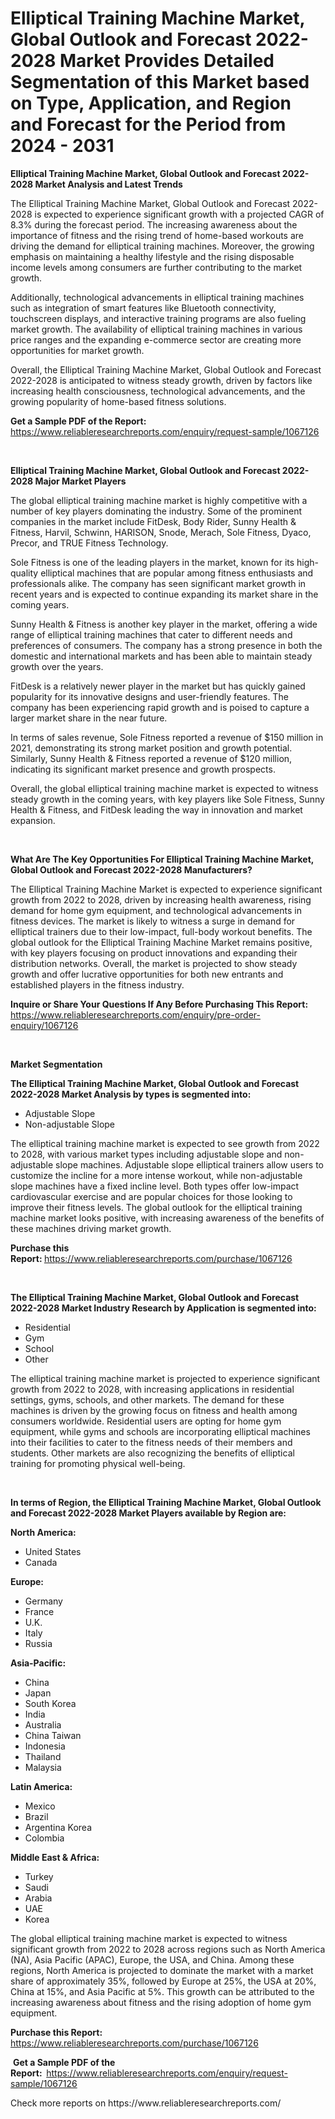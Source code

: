 <p><h1>Elliptical Training Machine Market, Global Outlook and Forecast 2022-2028 Market Provides Detailed Segmentation of this Market based on Type, Application, and Region and Forecast for the Period from 2024 - 2031</h1></p><p><strong>Elliptical Training Machine Market, Global Outlook and Forecast 2022-2028 Market Analysis and Latest Trends</strong></p>
<p><p>The Elliptical Training Machine Market, Global Outlook and Forecast 2022-2028 is expected to experience significant growth with a projected CAGR of 8.3% during the forecast period. The increasing awareness about the importance of fitness and the rising trend of home-based workouts are driving the demand for elliptical training machines. Moreover, the growing emphasis on maintaining a healthy lifestyle and the rising disposable income levels among consumers are further contributing to the market growth.</p><p>Additionally, technological advancements in elliptical training machines such as integration of smart features like Bluetooth connectivity, touchscreen displays, and interactive training programs are also fueling market growth. The availability of elliptical training machines in various price ranges and the expanding e-commerce sector are creating more opportunities for market growth.</p><p>Overall, the Elliptical Training Machine Market, Global Outlook and Forecast 2022-2028 is anticipated to witness steady growth, driven by factors like increasing health consciousness, technological advancements, and the growing popularity of home-based fitness solutions.</p></p>
<p><strong>Get a Sample PDF of the Report:&nbsp;</strong> <a href="https://www.reliableresearchreports.com/enquiry/request-sample/1067126">https://www.reliableresearchreports.com/enquiry/request-sample/1067126</a></p>
<p>&nbsp;</p>
<p><strong>Elliptical Training Machine Market, Global Outlook and Forecast 2022-2028 Major Market Players</strong></p>
<p><p>The global elliptical training machine market is highly competitive with a number of key players dominating the industry. Some of the prominent companies in the market include FitDesk, Body Rider, Sunny Health & Fitness, Harvil, Schwinn, HARISON, Snode, Merach, Sole Fitness, Dyaco, Precor, and TRUE Fitness Technology.</p><p>Sole Fitness is one of the leading players in the market, known for its high-quality elliptical machines that are popular among fitness enthusiasts and professionals alike. The company has seen significant market growth in recent years and is expected to continue expanding its market share in the coming years.</p><p>Sunny Health & Fitness is another key player in the market, offering a wide range of elliptical training machines that cater to different needs and preferences of consumers. The company has a strong presence in both the domestic and international markets and has been able to maintain steady growth over the years.</p><p>FitDesk is a relatively newer player in the market but has quickly gained popularity for its innovative designs and user-friendly features. The company has been experiencing rapid growth and is poised to capture a larger market share in the near future.</p><p>In terms of sales revenue, Sole Fitness reported a revenue of $150 million in 2021, demonstrating its strong market position and growth potential. Similarly, Sunny Health & Fitness reported a revenue of $120 million, indicating its significant market presence and growth prospects.</p><p>Overall, the global elliptical training machine market is expected to witness steady growth in the coming years, with key players like Sole Fitness, Sunny Health & Fitness, and FitDesk leading the way in innovation and market expansion.</p></p>
<p>&nbsp;</p>
<p><strong>What Are The Key Opportunities For Elliptical Training Machine Market, Global Outlook and Forecast 2022-2028 Manufacturers?</strong></p>
<p><p>The Elliptical Training Machine Market is expected to experience significant growth from 2022 to 2028, driven by increasing health awareness, rising demand for home gym equipment, and technological advancements in fitness devices. The market is likely to witness a surge in demand for elliptical trainers due to their low-impact, full-body workout benefits. The global outlook for the Elliptical Training Machine Market remains positive, with key players focusing on product innovations and expanding their distribution networks. Overall, the market is projected to show steady growth and offer lucrative opportunities for both new entrants and established players in the fitness industry.</p></p>
<p><strong>Inquire or Share Your Questions If Any Before Purchasing This Report:</strong> <a href="https://www.reliableresearchreports.com/enquiry/pre-order-enquiry/1067126">https://www.reliableresearchreports.com/enquiry/pre-order-enquiry/1067126</a></p>
<p>&nbsp;</p>
<p><strong>Market Segmentation</strong></p>
<p><strong>The Elliptical Training Machine Market, Global Outlook and Forecast 2022-2028 Market Analysis by types is segmented into:</strong></p>
<p><ul><li>Adjustable Slope</li><li>Non-adjustable Slope</li></ul></p>
<p><p>The elliptical training machine market is expected to see growth from 2022 to 2028, with various market types including adjustable slope and non-adjustable slope machines. Adjustable slope elliptical trainers allow users to customize the incline for a more intense workout, while non-adjustable slope machines have a fixed incline level. Both types offer low-impact cardiovascular exercise and are popular choices for those looking to improve their fitness levels. The global outlook for the elliptical training machine market looks positive, with increasing awareness of the benefits of these machines driving market growth.</p></p>
<p><strong>Purchase this Report:&nbsp;</strong><a href="https://www.reliableresearchreports.com/purchase/1067126">https://www.reliableresearchreports.com/purchase/1067126</a></p>
<p>&nbsp;</p>
<p><strong>The Elliptical Training Machine Market, Global Outlook and Forecast 2022-2028 Market Industry Research by Application is segmented into:</strong></p>
<p><ul><li>Residential</li><li>Gym</li><li>School</li><li>Other</li></ul></p>
<p><p>The elliptical training machine market is projected to experience significant growth from 2022 to 2028, with increasing applications in residential settings, gyms, schools, and other markets. The demand for these machines is driven by the growing focus on fitness and health among consumers worldwide. Residential users are opting for home gym equipment, while gyms and schools are incorporating elliptical machines into their facilities to cater to the fitness needs of their members and students. Other markets are also recognizing the benefits of elliptical training for promoting physical well-being.</p></p>
<p>&nbsp;</p>
<p><strong>In terms of Region, the Elliptical Training Machine Market, Global Outlook and Forecast 2022-2028 Market Players available by Region are:</strong></p>
<p>
    <p> <strong> North America: </strong>
        <ul>
            <li>United States</li>
            <li>Canada</li>
        </ul>
        </p> 
    <p> <strong> Europe: </strong>
        <ul>
            <li>Germany</li>
            <li>France</li>
            <li>U.K.</li>
            <li>Italy</li>
            <li>Russia</li>
        </ul>
        </p> 
    <p> <strong> Asia-Pacific: </strong>
        <ul>
            <li>China</li>
            <li>Japan</li>
            <li>South Korea</li>
            <li>India</li>
            <li>Australia</li>
            <li>China Taiwan</li>
            <li>Indonesia</li>
            <li>Thailand</li>
            <li>Malaysia</li>
        </ul>
        </p> 
    <p> <strong> Latin America: </strong>
        <ul>
            <li>Mexico</li>
            <li>Brazil</li>
            <li>Argentina Korea</li>
            <li>Colombia</li>
        </ul>
        </p> 
    <p> <strong> Middle East & Africa: </strong>
        <ul>
            <li>Turkey</li>
            <li>Saudi</li>
            <li>Arabia</li>
            <li>UAE</li>
            <li>Korea</li>
        </ul>
    </p>
    </p>
<p><p>The global elliptical training machine market is expected to witness significant growth from 2022 to 2028 across regions such as North America (NA), Asia Pacific (APAC), Europe, the USA, and China. Among these regions, North America is projected to dominate the market with a market share of approximately 35%, followed by Europe at 25%, the USA at 20%, China at 15%, and Asia Pacific at 5%. This growth can be attributed to the increasing awareness about fitness and the rising adoption of home gym equipment.</p></p>
<p><strong>Purchase this Report: </strong><a href="https://www.reliableresearchreports.com/purchase/1067126">https://www.reliableresearchreports.com/purchase/1067126</a></p>
<p>&nbsp;<strong>Get a Sample PDF of the Report:&nbsp;&nbsp;</strong><a href="https://www.reliableresearchreports.com/enquiry/request-sample/1067126">https://www.reliableresearchreports.com/enquiry/request-sample/1067126</a></p>
<p><strong></strong></p>
<p>Check more reports on https://www.reliableresearchreports.com/</p>